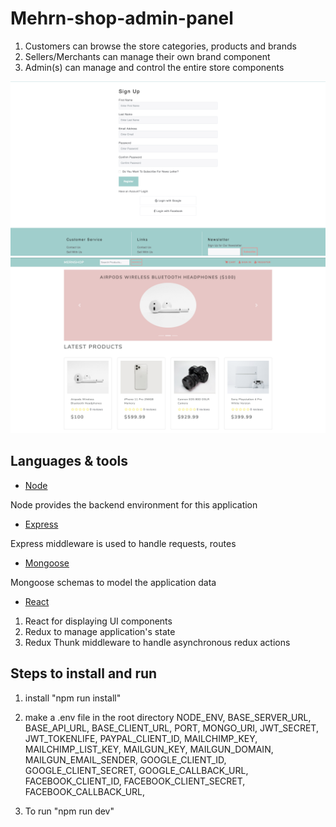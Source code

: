 # Mehrn-shop-admin-panel

1. Customers can browse the store categories, products and brands
2. Sellers/Merchants can manage their own brand component
3. Admin(s) can manage and control the entire store components 

![pic](pic.png)
![pic-1](pic-1.png)

## Languages & tools

- [Node](https://nodejs.org/en/)

Node provides the backend environment for this application

- [Express](https://expressjs.com/)

Express middleware is used to handle requests, routes

- [Mongoose](https://mongoosejs.com/)

Mongoose schemas to model the application data

- [React](https://reactjs.org/)

1. React for displaying UI components
2. Redux to manage application's state
3. Redux Thunk middleware to handle asynchronous redux actions


## Steps to install and run 
1. install
"npm run install"
2. make a .env file in the root directory 
NODE_ENV, BASE_SERVER_URL, BASE_API_URL, BASE_CLIENT_URL, PORT, MONGO_URI,
JWT_SECRET, JWT_TOKENLIFE,
PAYPAL_CLIENT_ID, MAILCHIMP_KEY, MAILCHIMP_LIST_KEY,
MAILGUN_KEY, MAILGUN_DOMAIN, MAILGUN_EMAIL_SENDER,
GOOGLE_CLIENT_ID, GOOGLE_CLIENT_SECRET, GOOGLE_CALLBACK_URL,
FACEBOOK_CLIENT_ID, FACEBOOK_CLIENT_SECRET, FACEBOOK_CALLBACK_URL,

3. To run
"npm  run dev"
